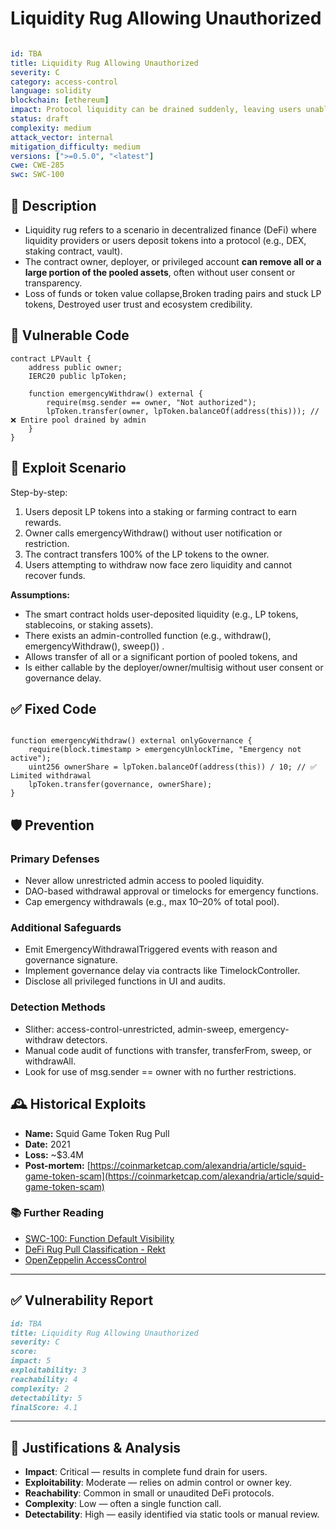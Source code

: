 # Liquidity Rug Allowing Unauthorized 

```YAML

id: TBA
title: Liquidity Rug Allowing Unauthorized 
severity: C
category: access-control
language: solidity
blockchain: [ethereum]
impact: Protocol liquidity can be drained suddenly, leaving users unable to trade or withdraw
status: draft
complexity: medium
attack_vector: internal
mitigation_difficulty: medium
versions: [">=0.5.0", "<latest"]
cwe: CWE-285
swc: SWC-100

```
## 📝 Description

- Liquidity rug refers to a scenario in decentralized finance (DeFi) where liquidity providers or users deposit tokens into a protocol (e.g., DEX, staking contract, vault).
- The contract owner, deployer, or privileged account **can remove all or a large portion of the pooled assets**, often without user consent or transparency. 
- Loss of funds or token value collapse,Broken trading pairs and stuck LP tokens, Destroyed user trust and ecosystem credibility.

## 🚨 Vulnerable Code

```solidity
contract LPVault {
    address public owner;
    IERC20 public lpToken;

    function emergencyWithdraw() external {
        require(msg.sender == owner, "Not authorized");
        lpToken.transfer(owner, lpToken.balanceOf(address(this))); // ❌ Entire pool drained by admin
    }
}

```

## 🧪 Exploit Scenario

Step-by-step:

1. Users deposit LP tokens into a staking or farming contract to earn rewards.
2. Owner calls emergencyWithdraw() without user notification or restriction.
3. The contract transfers 100% of the LP tokens to the owner.
4. Users attempting to withdraw now face zero liquidity and cannot recover funds.

**Assumptions:**

- The smart contract holds user-deposited liquidity (e.g., LP tokens, stablecoins, or staking assets).
- There exists an admin-controlled function (e.g., withdraw(), emergencyWithdraw(), sweep()) .
- Allows transfer of all or a significant portion of pooled tokens, and
- Is either callable by the deployer/owner/multisig without user consent or governance delay.

## ✅ Fixed Code

```solidity

function emergencyWithdraw() external onlyGovernance {
    require(block.timestamp > emergencyUnlockTime, "Emergency not active");
    uint256 ownerShare = lpToken.balanceOf(address(this)) / 10; // ✅ Limited withdrawal
    lpToken.transfer(governance, ownerShare);
}

```

## 🛡️ Prevention

### Primary Defenses

- Never allow unrestricted admin access to pooled liquidity.
-  DAO-based withdrawal approval or timelocks for emergency functions.
- Cap emergency withdrawals (e.g., max 10–20% of total pool).

### Additional Safeguards

- Emit EmergencyWithdrawalTriggered events with reason and governance signature.
- Implement governance delay via contracts like TimelockController.
- Disclose all privileged functions in UI and audits.

### Detection Methods

- Slither: access-control-unrestricted, admin-sweep, emergency-withdraw detectors.
- Manual code audit of functions with transfer, transferFrom, sweep, or withdrawAll.
- Look for use of msg.sender == owner with no further restrictions.

## 🕰️ Historical Exploits

- **Name:** Squid Game Token Rug Pull 
- **Date:** 2021 
- **Loss:** ~$3.4M 
- **Post-mortem:** [https://coinmarketcap.com/alexandria/article/squid-game-token-scam](https://coinmarketcap.com/alexandria/article/squid-game-token-scam) 


### 📚 Further Reading

- [SWC-100: Function Default Visibility](https://swcregistry.io/docs/SWC-100) 
- [DeFi Rug Pull Classification - Rekt](https://rekt.news/rugged/) 
- [OpenZeppelin AccessControl](https://docs.openzeppelin.com/contracts/4.x/access-control) 


---

## ✅ Vulnerability Report 

```markdown
id: TBA
title: Liquidity Rug Allowing Unauthorized 
severity: C
score:
impact: 5         
exploitability: 3 
reachability: 4  
complexity: 2     
detectability: 5  
finalScore: 4.1


```


---

## 📄 Justifications & Analysis

- **Impact**: Critical — results in complete fund drain for users.
- **Exploitability**: Moderate — relies on admin control or owner key.
- **Reachability**: Common in small or unaudited DeFi protocols.
- **Complexity**: Low — often a single function call.
- **Detectability**: High — easily identified via static tools or manual review.